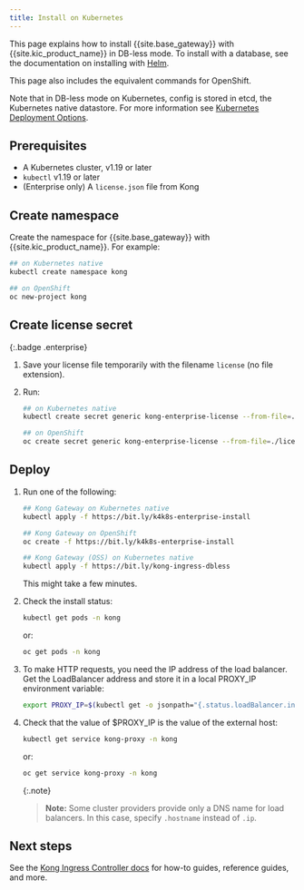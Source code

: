 ```yaml
---
title: Install on Kubernetes
---
```


This page explains how to install {{site.base_gateway}} with {{site.kic_product_name}} in DB-less mode. To install with a database, see the documentation on installing with [Helm](/gateway/{{page.kong_version}}/install-and-run/helm).

This page also includes the equivalent commands for OpenShift.

Note that in DB-less mode on Kubernetes, config is stored in etcd, the Kubernetes native datastore. For more information see [Kubernetes Deployment Options](/gateway/{{page.kong_version}}/plan-and-deploy/kubernetes-deployment-options).

## Prerequisites

- A Kubernetes cluster, v1.19 or later
- `kubectl` v1.19 or later
- (Enterprise only) A `license.json` file from Kong

## Create namespace

Create the namespace for {{site.base_gateway}} with {{site.kic_product_name}}. For example:

```sh
## on Kubernetes native
kubectl create namespace kong
```

```sh
## on OpenShift
oc new-project kong
```

## Create license secret
{:.badge .enterprise}

1.  Save your license file temporarily with the filename `license` (no file extension).

1.  Run:

    ```sh
    ## on Kubernetes native
    kubectl create secret generic kong-enterprise-license --from-file=./license -n kong
    ```

    ```sh
    ## on OpenShift
    oc create secret generic kong-enterprise-license --from-file=./license -n kong
    ```

## Deploy

1.  Run one of the following:

    ```sh
    ## Kong Gateway on Kubernetes native
    kubectl apply -f https://bit.ly/k4k8s-enterprise-install
    ```

    ```sh
    ## Kong Gateway on OpenShift
    oc create -f https://bit.ly/k4k8s-enterprise-install
    ```

    ```sh
    ## Kong Gateway (OSS) on Kubernetes native
    kubectl apply -f https://bit.ly/kong-ingress-dbless
    ```

    This might take a few minutes.

1.  Check the install status:

    ```sh
    kubectl get pods -n kong
    ```

    or:

    ```sh
    oc get pods -n kong
    ```

1.  To make HTTP requests, you need the IP address of the load balancer. Get the LoadBalancer address and store it in a local PROXY_IP environment variable:

    ```sh
    export PROXY_IP=$(kubectl get -o jsonpath="{.status.loadBalancer.ingress[0].ip}" service -n kong kong-proxy)
    ```

1.  Check that the value of $PROXY_IP is the value of the external host:

    ```sh
    kubectl get service kong-proxy -n kong
    ```

    or:

    ```sh
    oc get service kong-proxy -n kong
    ```

    {:.note}
    > **Note:** Some cluster providers provide only a DNS name for load balancers. In this case, specify `.hostname` instead of `.ip`.

## Next steps

See the [Kong Ingress Controller docs](/kubernetes-ingress-controller/) for  how-to guides, reference guides, and more.
